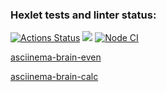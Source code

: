 ### Hexlet tests and linter status:
[![Actions Status](https://github.com/dovlin-m/frontend-project-lvl1/workflows/hexlet-check/badge.svg)](https://github.com/dovlin-m/frontend-project-lvl1/actions)
<a href="https://codeclimate.com/github/codeclimate/codeclimate/maintainability"><img src="https://api.codeclimate.com/v1/badges/a99a88d28ad37a79dbf6/maintainability" /></a>
[![Node CI](https://github.com/hexlet-boilerplates/nodejs-package/workflows/Node%20CI/badge.svg)](https://github.com/hexlet-boilerplates/nodejs-package/actions)

[asciinema-brain-even](https://asciinema.org/a/ru6HhBI463rTyBUTQPRsq5FYd)

[asciinema-brain-calc](https://asciinema.org/a/TTJgA8JXsttGhc7BLcnqkYCEB)